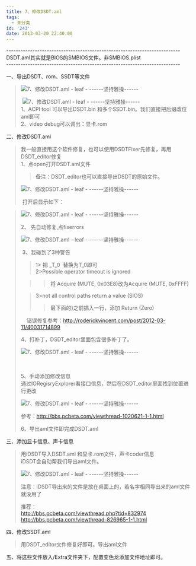 ```yaml
---
title: 7、修改DSDT.aml
tags:
  - 未分类
id: '243'
date: 2013-03-20 22:40:00
---
```


  
\-------------------------------------------------------------------------  
DSDT.aml其实就是BIOS的SMBIOS文件。非SMBIOS.plist  
\-------------------------------------------------------------------------  
  
一、导出DSDT、rom、SSDT等文件  

> ![7、修改DSDT.aml - leaf - ------坚持雅操------](http://img0.ph.126.net/Hkeiwfr8E2D2xJrDqtVT9Q==/6597780051168992133.jpg "7、修改DSDT.aml - leaf - ------坚持雅操------")  
> 
>  ![7、修改DSDT.aml - leaf - ------坚持雅操------](http://img0.ph.126.net/tmoDqi_-R75xXbrSFGmAFQ==/6597540357634133052.jpg "7、修改DSDT.aml - leaf - ------坚持雅操------")  
> 1、ACPI tool 可以导出DSDT.bin 和多个SSDT.bin。我们直接把后缀改位aml即可  
> 2、video debug可以调出：显卡.rom  

  
  
二、修改DSDT.aml  

> 我一般直接用这个软件修复，也可以使用DSDTFixer先修复，再用DSDT\_editor修复  
> 1、点open打开DSDT.aml文件  
> 
> > 备注：DSDT\_editor也可以直接导出DSDT的原始文件。  
> 
> ![7、修改DSDT.aml - leaf - ------坚持雅操------](http://img2.ph.126.net/bReZkoDf67zj1mwdF2AXDA==/6597947176936422335.jpg "7、修改DSDT.aml - leaf - ------坚持雅操------")
> 
>  打开后显示如下：  

> ![7、修改DSDT.aml - leaf - ------坚持雅操------](http://img2.ph.126.net/CdLWiuHPi2jp10c3b4S3FA==/6597929584750368650.jpg "7、修改DSDT.aml - leaf - ------坚持雅操------")
> 
> 2、 先自动修复,点fixerrors  
> 
> ![7、修改DSDT.aml - leaf - ------坚持雅操------](http://img0.ph.126.net/qDKCGKFcOn21ltMW0v7mAA==/6597716279494574346.jpg "7、修改DSDT.aml - leaf - ------坚持雅操------")
> 
>  3、我碰到了3种警告  
> 
> > 1> 把 \_T\_0  替换为T\_0即可  
> > 2>Possible operator timeout is ignored  
> 
> > > 将 Acquire (MUTE, 0x03E8)改为Acquire (MUTE, 0xFFFF)
> 
> > 3>not all control paths return a value (SIOS)  
> > 
> > > 最下面的}之前插入一行，添加 Return (Zero)
> 
>     错误修复参考：http://roderickvincent.com/post/2012-03-11/40031714899  
>   
> 4、打补丁，DSDT\_editor里面包含很多补丁了。
> 
> ![7、修改DSDT.aml - leaf - ------坚持雅操------](http://img2.ph.126.net/kQqqjra1PrQ6IowItxIRIw==/6597538158610877708.jpg "7、修改DSDT.aml - leaf - ------坚持雅操------")
> 
>    
> 
> 5、手动添加修改信息  
> 通过IORegisryExplorer看接口信息，然后在DSDT\_editor里面找到位置进行更改  
> 
> ![7、修改DSDT.aml - leaf - ------坚持雅操------](http://img1.ph.126.net/9kwWBagc4x_BMCE_AQNNpQ==/6597754762401552568.jpg "7、修改DSDT.aml - leaf - ------坚持雅操------")
> 
> 参考：http://bbs.pcbeta.com/viewthread-1020621-1-1.html  
>   
> 6、导出aml文件即完成DSDT.aml  

  
  
三、添加显卡信息、声卡信息  

> 用iDSDT导入DSDT.aml 和显卡.rom文件，声卡coder信息  
> iDSDT会自动帮我们导出aml文件。  
> 
> ![7、修改DSDT.aml - leaf - ------坚持雅操------](http://img1.ph.126.net/AdfJVcEiujL8f2M1158a2Q==/6597292967517383413.jpg "7、修改DSDT.aml - leaf - ------坚持雅操------")
> 
> 注意：iDSDT导出来的文件是放在桌面上的，若名字相同导出来的aml文件就没用了  
>   
> 推荐：  
> http://bbs.pcbeta.com/viewthread.php?tid=832974  
> http://bbs.pcbeta.com/viewthread-826965-1-1.html  

  
  
四、修改SSDT.aml  

> 用DSDT\_editor文件修复好即可。导出aml文件  
>   
>   

五、将这些文件放入/Extra文件夹下，配置变色龙添加文件地址即可。